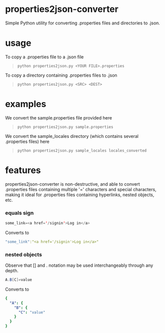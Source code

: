 # properties2json-converter
Simple Python utility for converting .properties files and directories to .json. 

# usage
To copy a .properties file to a .json file
>`python properties2json.py <YOUR FILE>.properties`

To copy a directory containing .properties files to .json
>`python properties2json.py <SRC> <DEST>`

# examples
We convert the sample.properties file provided here
>`python properties2json.py sample.properties`

We convert the sample_locales directory (which contains several .properties files) here
>`python properties2json.py sample_locales locales_converted`

# features
properties2json-converter is non-destructive, and able to convert .properties files containing multiple '=' characters and special characters, making it ideal for .properties files containing hyperlinks, nested objects, etc.

### equals sign
```java 
some_link=<a href='/signin'>Log in</a>
```
Converts to
```yaml 
"some_link":"<a href='/signin'>Log in</a>"
```

### nested objects
Observe that [] and . notation may be used interchangeably through any depth.
```java 
A.B[C]=value
```

Converts to
```yaml
{
  "A": {
    "B": {
      "C": "value"
    }
  }
}
```







